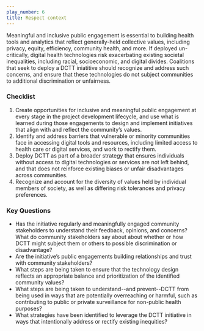 ```yaml
---
play_number: 6
title: Respect context
---
```


Meaningful and inclusive public engagement is essential to building health tools and analytics that reflect generally-held collective values, including privacy, equity, efficiency, community health, and more. If deployed un-critically, digital health technologies risk exacerbating existing societal inequalities, including racial, socioeconomic, and digital divides. Coalitions that seek to deploy a DCTT iniatitive should recognize and address such concerns, and ensure that these technologies do not subject communities to additional discrimination or unfairness.

### Checklist
1. Create opportunities for inclusive and meaningful public engagement at every stage in the project development lifecycle, and use what is learned during those engagements to design and implement initiatives that align with and reflect the community’s values. 
2. Identify and address barriers that vulnerable or minority communities face in accessing digital tools and resources, including limited access to health care or digital services, and work to rectify them.
3. Deploy DCTT as part of a broader strategy that ensures individuals without access to digital technologies or services are not left behind, and that does not reinforce existing biases or unfair disadvantages across communities.
4. Recognize and account for the diversity of values held by individual members of society, as well as differing risk tolerances and privacy preferences.

### Key Questions
- Has the initiative regularly and meaningfully engaged community stakeholders to understand their feedback, opinions, and concerns? What do community stakeholders say about about whether or how DCTT might subject them or others to possible discrimination or disadvantage? 
- Are the initiative’s public engagements building relationships and trust with community stakeholders?
- What steps are being taken to ensure that the technology design reflects an appropriate balance and prioritization of the identified community values?
- What steps are being taken to understand--and prevent--DCTT from being used in ways that are potentially overreaching or harmful, such as contributing to public or private surveillance for non-public health purposes?
- What strategies have been identified to leverage the DCTT initiative in ways that intentionally address or rectify existing inequities?
